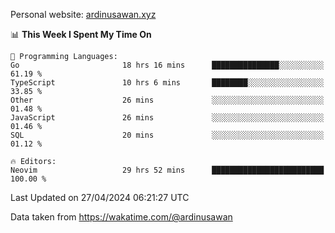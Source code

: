 Personal website: [ardinusawan.xyz](https://ardinusawan.xyz)

<!--START_SECTION:waka-->
📊 **This Week I Spent My Time On** 

```text
💬 Programming Languages: 
Go                       18 hrs 16 mins      ███████████████░░░░░░░░░░   61.19 % 
TypeScript               10 hrs 6 mins       ████████░░░░░░░░░░░░░░░░░   33.85 % 
Other                    26 mins             ░░░░░░░░░░░░░░░░░░░░░░░░░   01.48 % 
JavaScript               26 mins             ░░░░░░░░░░░░░░░░░░░░░░░░░   01.46 % 
SQL                      20 mins             ░░░░░░░░░░░░░░░░░░░░░░░░░   01.12 % 

🔥 Editors: 
Neovim                   29 hrs 52 mins      █████████████████████████   100.00 % 
```


 Last Updated on 27/04/2024 06:21:27 UTC
<!--END_SECTION:waka-->
Data taken from https://wakatime.com/@ardinusawan
